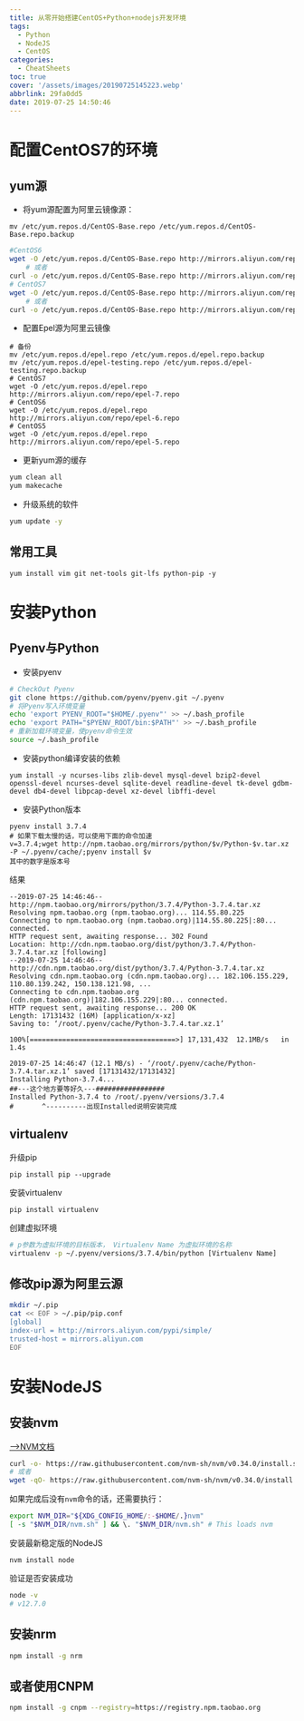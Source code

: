 ```yaml
---
title: 从零开始搭建CentOS+Python+nodejs开发环境
tags:
  - Python
  - NodeJS
  - CentOS
categories:
  - CheatSheets
toc: true
cover: '/assets/images/20190725145223.webp'
abbrlink: 29fa0dd5
date: 2019-07-25 14:50:46
---
```


# 配置CentOS7的环境

## yum源

* 将yum源配置为阿里云镜像源：

```shell
mv /etc/yum.repos.d/CentOS-Base.repo /etc/yum.repos.d/CentOS-Base.repo.backup
```

<!-- more -->

```bash
#CentOS6
wget -O /etc/yum.repos.d/CentOS-Base.repo http://mirrors.aliyun.com/repo/Centos-6.repo
	# 或者
curl -o /etc/yum.repos.d/CentOS-Base.repo http://mirrors.aliyun.com/repo/Centos-6.repo
# CentOS7
wget -O /etc/yum.repos.d/CentOS-Base.repo http://mirrors.aliyun.com/repo/Centos-7.repo
	# 或者
curl -o /etc/yum.repos.d/CentOS-Base.repo http://mirrors.aliyun.com/repo/Centos-7.repo

```

* 配置Epel源为阿里云镜像

```shell
# 备份
mv /etc/yum.repos.d/epel.repo /etc/yum.repos.d/epel.repo.backup
mv /etc/yum.repos.d/epel-testing.repo /etc/yum.repos.d/epel-testing.repo.backup
# CentOS7
wget -O /etc/yum.repos.d/epel.repo http://mirrors.aliyun.com/repo/epel-7.repo
# CentOS6
wget -O /etc/yum.repos.d/epel.repo http://mirrors.aliyun.com/repo/epel-6.repo
# CentOS5
wget -O /etc/yum.repos.d/epel.repo http://mirrors.aliyun.com/repo/epel-5.repo
```

* 更新yum源的缓存

```bash
yum clean all
yum makecache
```

* 升级系统的软件

```bash
yum update -y
```

## 常用工具

```shell
yum install vim git net-tools git-lfs python-pip -y
```

# 安装Python

## Pyenv与Python

* 安装pyenv

```bash
# CheckOut Pyenv
git clone https://github.com/pyenv/pyenv.git ~/.pyenv
# 将Pyenv写入环境变量
echo 'export PYENV_ROOT="$HOME/.pyenv"' >> ~/.bash_profile
echo 'export PATH="$PYENV_ROOT/bin:$PATH"' >> ~/.bash_profile
# 重新加载环境变量，使pyenv命令生效
source ~/.bash_profile
```

* 安装python编译安装的依赖

```shell
yum install -y ncurses-libs zlib-devel mysql-devel bzip2-devel openssl-devel ncurses-devel sqlite-devel readline-devel tk-devel gdbm-devel db4-devel libpcap-devel xz-devel libffi-devel
```

* 安装Python版本

```shell
pyenv install 3.7.4
# 如果下载太慢的话，可以使用下面的命令加速
v=3.7.4;wget http://npm.taobao.org/mirrors/python/$v/Python-$v.tar.xz -P ~/.pyenv/cache/;pyenv install $v
其中的数字是版本号
```

结果

```shell
--2019-07-25 14:46:46--  http://npm.taobao.org/mirrors/python/3.7.4/Python-3.7.4.tar.xz
Resolving npm.taobao.org (npm.taobao.org)... 114.55.80.225
Connecting to npm.taobao.org (npm.taobao.org)|114.55.80.225|:80... connected.
HTTP request sent, awaiting response... 302 Found
Location: http://cdn.npm.taobao.org/dist/python/3.7.4/Python-3.7.4.tar.xz [following]
--2019-07-25 14:46:46--  http://cdn.npm.taobao.org/dist/python/3.7.4/Python-3.7.4.tar.xz
Resolving cdn.npm.taobao.org (cdn.npm.taobao.org)... 182.106.155.229, 110.80.139.242, 150.138.121.98, ...
Connecting to cdn.npm.taobao.org (cdn.npm.taobao.org)|182.106.155.229|:80... connected.
HTTP request sent, awaiting response... 200 OK
Length: 17131432 (16M) [application/x-xz]
Saving to: ‘/root/.pyenv/cache/Python-3.7.4.tar.xz.1’

100%[====================================>] 17,131,432  12.1MB/s   in 1.4s

2019-07-25 14:46:47 (12.1 MB/s) - ‘/root/.pyenv/cache/Python-3.7.4.tar.xz.1’ saved [17131432/17131432]
Installing Python-3.7.4...
##---这个地方要等好久---#################
Installed Python-3.7.4 to /root/.pyenv/versions/3.7.4
#       ^----------出现Installed说明安装完成
```

## virtualenv

升级pip

```shell
pip install pip --upgrade
```

安装virtualenv

```shell
pip install virtualenv
```

创建虚拟环境

```bash
# p参数为虚拟环境的目标版本， Virtualenv Name 为虚拟环境的名称
virtualenv -p ~/.pyenv/versions/3.7.4/bin/python [Virtualenv Name]
```

## 修改pip源为阿里云源

```bash
mkdir ~/.pip
cat << EOF > ~/.pip/pip.conf
[global]
index-url = http://mirrors.aliyun.com/pypi/simple/
trusted-host = mirrors.aliyun.com
EOF
```

# 安装NodeJS

## 安装nvm

[-->NVM文档](https://github.com/nvm-sh/nvm)

```bash
curl -o- https://raw.githubusercontent.com/nvm-sh/nvm/v0.34.0/install.sh | bash
# 或者
wget -qO- https://raw.githubusercontent.com/nvm-sh/nvm/v0.34.0/install.sh | bash
```

如果完成后没有`nvm`命令的话，还需要执行：

```bash
export NVM_DIR="${XDG_CONFIG_HOME/:-$HOME/.}nvm"
[ -s "$NVM_DIR/nvm.sh" ] && \. "$NVM_DIR/nvm.sh" # This loads nvm
```

安装最新稳定版的NodeJS

```shell
nvm install node
```

验证是否安装成功

```bash
node -v
# v12.7.0
```

## 安装nrm

```bash
npm install -g nrm
```

## 或者使用CNPM

```bash
npm install -g cnpm --registry=https://registry.npm.taobao.org
```
